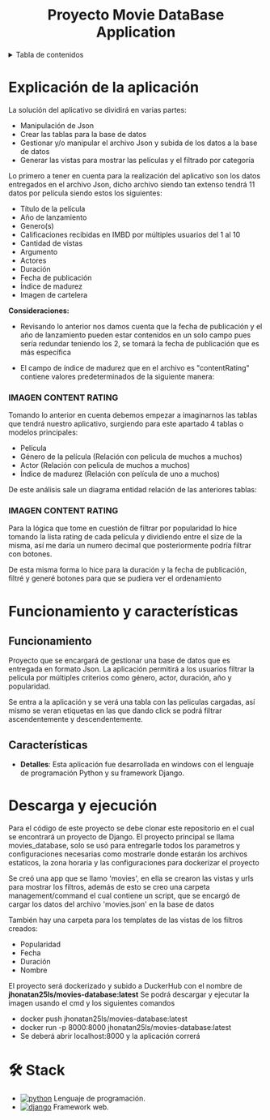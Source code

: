 <div align="center">

# Proyecto Movie DataBase Application

</div>

<details>

<summary>Tabla de contenidos</summary>

- [Explicación de la aplicación](#explicación-de-la-aplicación)
- [Funcionamiento y características](#funcionamiento-y-características)
- [Descarga y ejecución](#descarga-y-ejecución)
- [Stack](#🛠️-stack)

</details>

# Explicación de la aplicación
La solución del aplicativo se dividirá en varias partes:

- Manipulación de Json
- Crear las tablas para la base de datos
- Gestionar y/o manipular el archivo Json y subida de los datos a la base de datos
- Generar las vistas para mostrar las películas y el filtrado por categoría

Lo primero a tener en cuenta para la realización del aplicativo son los datos entregados en el archivo Json, 
dicho archivo siendo tan extenso tendrá 11 datos por película siendo estos los siguientes:

- Título de la película
- Año de lanzamiento
- Genero(s)
- Calificaciones recibidas en IMBD por múltiples usuarios del 1 al 10
- Cantidad de vistas
- Argumento
- Actores
- Duración
- Fecha de publicación
- Índice de madurez
- Imagen de cartelera

**Consideraciones:**

- Revisando lo anterior nos damos cuenta que la fecha de publicación y el año de lanzamiento pueden estar contenidos en un solo campo
pues sería redundar teniendo los 2, se tomará la fecha de publicación que es más específica

- El campo de índice de madurez que en el archivo es "contentRating" contiene valores predeterminados de la siguiente manera:

### IMAGEN  CONTENT  RATING

Tomando lo anterior en cuenta debemos empezar a imaginarnos las tablas que tendrá nuestro aplicativo, surgiendo para este apartado
4 tablas o modelos principales:

- Película 
- Género de la película (Relación con pelicula de muchos a muchos)
- Actor (Relación con pelicula de muchos a muchos)
- Índice de madurez (Relación con película de uno a muchos)

De este análisis sale un diagrama entidad relación de las anteriores tablas:

### IMAGEN  CONTENT  RATING

Para la lógica que tome en cuestión de filtrar por popularidad lo hice tomando la lista rating de cada película y dividiendo entre el size de la misma, 
así me daría un numero decimal que posteriormente podría filtrar con botones.

De esta misma forma lo hice para la duración y la fecha de publicación, filtré y generé botones para que se pudiera ver el ordenamiento


# Funcionamiento y características

## Funcionamiento
Proyecto que se encargará de gestionar una base de datos que es entregada en formato Json. La aplicación permitirá a los usuarios filtrar la película por múltiples criterios como género, actor, duración, año y popularidad.

Se entra a la aplicación y se verá una tabla con las peliculas cargadas, así mismo se veran etiquetas en las que dando click se podrá filtrar ascendentemente y descendentemente.

## Características 

- **Detalles**: Esta aplicación fue desarrollada en windows con el lenguaje de programación Python y su framework Django.

# Descarga y ejecución

Para el código de este proyecto se debe clonar este repositorio en el cual se encontrará un proyecto de Django.
El proyecto principal se llama movies_database, solo se usó para entregarle todos los parametros y configuraciones necesarias
como mostrarle donde estarán los archivos estaticos, la zona horaria y las configuraciones para dockerizar el proyecto

Se creó una app que se llamo 'movies', en ella se crearon las vistas y urls para mostrar los filtros, además de esto se creo una carpeta management/command
el cual contiene un script, que se encargó de cargar los datos del archivo 'movies.json' en la base de datos

También hay una carpeta para los templates de las vistas de los filtros creados:
- Popularidad
- Fecha
- Duración
- Nombre

El proyecto será dockerizado y subido a DuckerHub con el nombre de **jhonatan25ls/movies-database:latest**
Se podrá descargar y ejecutar la imagen usando el cmd y los siguientes comandos
- docker push  jhonatan25ls/movies-database:latest
- docker run -p 8000:8000 jhonatan25ls/movies-database:latest
- Se deberá abrir localhost:8000 y la aplicación correrá

# 🛠️ Stack

- [![python][python-badge]][python-url] Lenguaje de programación.
- [![django][django-badge]][django-url] Framework web.

[python-url]: https://www.python.org/
[python-badge]: https://img.shields.io/badge/python-3670A0?style=for-the-badge&logo=python&logoColor=ffdd54
[django-url]: https://www.djangoproject.com/
[django-badge]: https://img.shields.io/badge/django-%23092E20.svg?style=for-the-badge&logo=django&logoColor=white